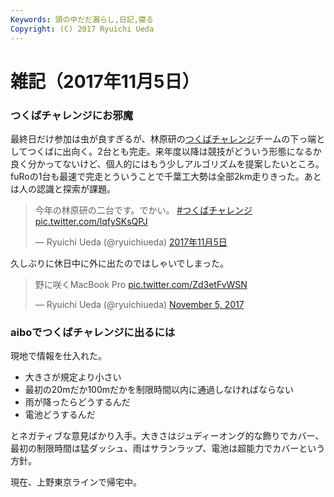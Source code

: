 ```yaml
---
Keywords: 頭の中だだ漏らし,日記,寝る
Copyright: (C) 2017 Ryuichi Ueda
---
```


# 雑記（2017年11月5日）

### つくばチャレンジにお邪魔

最終日だけ参加は虫が良すぎるが、林原研の[つくばチャレンジ](http://www.tsukubachallenge.jp/)チームの下っ端としてつくばに出向く。2台とも完走。来年度以降は競技がどういう形態になるか良く分かってないけど、個人的にはもう少しアルゴリズムを提案したいところ。fuRoの1台も最速で完走とういうことで千葉工大勢は全部2km走りきった。あとは人の認識と探索が課題。

<blockquote class="twitter-tweet" data-lang="ja"><p lang="ja" dir="ltr">今年の林原研の二台です。でかい。 <a href="https://twitter.com/hashtag/%E3%81%A4%E3%81%8F%E3%81%B0%E3%83%81%E3%83%A3%E3%83%AC%E3%83%B3%E3%82%B8?src=hash&amp;ref_src=twsrc%5Etfw">#つくばチャレンジ</a> <a href="https://t.co/lqfySKsQPJ">pic.twitter.com/lqfySKsQPJ</a></p>&mdash; Ryuichi Ueda (@ryuichiueda) <a href="https://twitter.com/ryuichiueda/status/926995661404364800?ref_src=twsrc%5Etfw">2017年11月5日</a></blockquote>
<script async src="https://platform.twitter.com/widgets.js" charset="utf-8"></script>

久しぶりに休日中に外に出たのではしゃいでしまった。

<blockquote class="twitter-tweet" data-partner="tweetdeck"><p lang="ja" dir="ltr">野に咲くMacBook Pro <a href="https://t.co/Zd3etFvWSN">pic.twitter.com/Zd3etFvWSN</a></p>&mdash; Ryuichi Ueda (@ryuichiueda) <a href="https://twitter.com/ryuichiueda/status/927050532132286466?ref_src=twsrc%5Etfw">November 5, 2017</a></blockquote>
<script async src="https://platform.twitter.com/widgets.js" charset="utf-8"></script>


### aiboでつくばチャレンジに出るには

現地で情報を仕入れた。

* 大きさが規定より小さい
* 最初の20mだか100mだかを制限時間以内に通過しなければならない
* 雨が降ったらどうするんだ
* 電池どうするんだ

とネガティブな意見ばかり入手。大きさはジュディーオング的な飾りでカバー、最初の制限時間は猛ダッシュ、雨はサランラップ、電池は超能力でカバーという方針。


現在、上野東京ラインで帰宅中。

